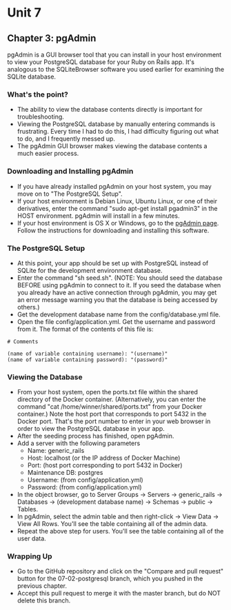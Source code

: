# Unit 7
## Chapter 3: pgAdmin

pgAdmin is a GUI browser tool that you can install in your host environment to view your PostgreSQL database for your Ruby on Rails app.  It's analogous to the SQLiteBrowser software you used earlier for examining the SQLite database.

### What's the point?
* The ability to view the database contents directly is important for troubleshooting.
* Viewing the PostgreSQL database by manually entering commands is frustrating.  Every time I had to do this, I had difficulty figuring out what to do, and I frequently messed up.
* The pgAdmin GUI browser makes viewing the database contents a much easier process.

### Downloading and Installing pgAdmin
* If you have already installed pgAdmin on your host system, you may move on to "The PostgreSQL Setup".
* If your host environment is Debian Linux, Ubuntu Linux, or one of their derivatives, enter the command "sudo apt-get install pgadmin3" in the HOST environment. pgAdmin will install in a few minutes.
* If your host environment is OS X or Windows, go to the [pgAdmin page](https://www.pgadmin.org/). Follow the instructions for downloading and installing this software.

### The PostgreSQL Setup
* At this point, your app should be set up with PostgreSQL instead of SQLite for the development environment database.
* Enter the command "sh seed.sh".  (NOTE: You should seed the database BEFORE using pgAdmin to connect to it.  If you seed the database when you already have an active connection through pgAdmin, you may get an error message warning you that the database is being accessed by others.)
* Get the development database name from the config/database.yml file.
* Open the file config/application.yml.  Get the username and password from it.  The format of the contents of this file is:
```
# Comments

(name of variable containing username): "(username)"
(name of variable containing password): "(password)"
```

### Viewing the Database
* From your host system, open the ports.txt file within the shared directory of the Docker container.  (Alternatively, you can enter the command "cat /home/winner/shared/ports.txt" from your Docker container.)  Note the host port that corresponds to port 5432 in the Docker port.  That's the port number to enter in your web browser in order to view the PostgreSQL database in your app.
* After the seeding process has finished, open pgAdmin.
* Add a server with the following parameters
  * Name: generic_rails
  * Host: localhost (or the IP address of Docker Machine)
  * Port: (host port corresponding to port 5432 in Docker)
  * Maintenance DB: postgres
  * Username: (from config/application.yml)
  * Password: (from config/application.yml)
* In the object browser, go to Server Groups -> Servers -> generic_rails -> Databases -> (development database name) -> Schemas -> public -> Tables.
* In pgAdmin, select the admin table and then right-click -> View Data -> View All Rows.  You'll see the table containing all of the admin data.
* Repeat the above step for users.  You'll see the table containing all of the user data.

### Wrapping Up
* Go to the GitHub repository and click on the "Compare and pull request" button for the 07-02-postgresql branch, which you pushed in the previous chapter.
* Accept this pull request to merge it with the master branch, but do NOT delete this branch.
